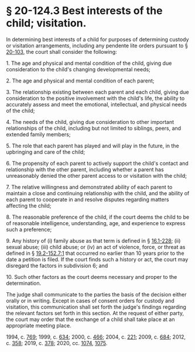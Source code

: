 # § 20-124.3 Best interests of the child; visitation.

<p>In determining best interests of a child for purposes of determining custody or visitation arrangements, including any pendente lite orders pursuant to § <a href='/vacode/20-103/'>20-103</a>, the court shall consider the following:</p><p>1. The age and physical and mental condition of the child, giving due consideration to the child's changing developmental needs;</p><p>2. The age and physical and mental condition of each parent;</p><p>3. The relationship existing between each parent and each child, giving due consideration to the positive involvement with the child's life, the ability to accurately assess and meet the emotional, intellectual, and physical needs of the child;</p><p>4. The needs of the child, giving due consideration to other important relationships of the child, including but not limited to siblings, peers, and extended family members;</p><p>5. The role that each parent has played and will play in the future, in the upbringing and care of the child;</p><p>6. The propensity of each parent to actively support the child's contact and relationship with the other parent, including whether a parent has unreasonably denied the other parent access to or visitation with the child;</p><p>7. The relative willingness and demonstrated ability of each parent to maintain a close and continuing relationship with the child, and the ability of each parent to cooperate in and resolve disputes regarding matters affecting the child;</p><p>8. The reasonable preference of the child, if the court deems the child to be of reasonable intelligence, understanding, age, and experience to express such a preference;</p><p>9. Any history of (i) family abuse as that term is defined in § <a href='/vacode/16.1-228/'>16.1-228</a>; (ii) sexual abuse; (iii) child abuse; or (iv) an act of violence, force, or threat as defined in § <a href='/vacode/19.2-152.7:1/'>19.2-152.7:1</a> that occurred no earlier than 10 years prior to the date a petition is filed. If the court finds such a history or act, the court may disregard the factors in subdivision 6; and</p><p>10. Such other factors as the court deems necessary and proper to the determination.</p><p>The judge shall communicate to the parties the basis of the decision either orally or in writing. Except in cases of consent orders for custody and visitation, this communication shall set forth the judge's findings regarding the relevant factors set forth in this section. At the request of either party, the court may order that the exchange of a child shall take place at an appropriate meeting place.</p><p>1994, c. <a href='http://lis.virginia.gov/cgi-bin/legp604.exe?941+ful+CHAP0769'>769</a>; 1999, c. <a href='http://lis.virginia.gov/cgi-bin/legp604.exe?991+ful+CHAP0634'>634</a>; 2000, c. <a href='http://lis.virginia.gov/cgi-bin/legp604.exe?001+ful+CHAP0466'>466</a>; 2004, c. <a href='http://lis.virginia.gov/cgi-bin/legp604.exe?041+ful+CHAP0221'>221</a>; 2009, c. <a href='http://lis.virginia.gov/cgi-bin/legp604.exe?091+ful+CHAP0684'>684</a>; 2012, c. <a href='http://lis.virginia.gov/cgi-bin/legp604.exe?121+ful+CHAP0358'>358</a>; 2019, c. <a href='http://lis.virginia.gov/cgi-bin/legp604.exe?191+ful+CHAP0378'>378</a>; 2020, cc. <a href='http://lis.virginia.gov/cgi-bin/legp604.exe?201+ful+CHAP1074'>1074</a>, <a href='http://lis.virginia.gov/cgi-bin/legp604.exe?201+ful+CHAP1075'>1075</a>.</p>